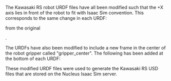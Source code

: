 The Kawasaki RS robot URDF files have all been modified such that the +X axis lies in front of the robot to fit with Isaac Sim convention.  This corresponds to the same change in each URDF:

<joint name="world2base" type="fixed">
    <parent link="world"/>
    <child link="base_link"/>
    <origin rpy="0 0 -1.5707963267948966" xyz="0 0 0"/>
</joint>

from the original 

<joint name="world2base" type="fixed">
    <parent link="world"/>
    <child link="base_link"/>
    <origin rpy="0 0 0" xyz="0 0 0"/>
</joint>.

The URDFs have also been modified to include a new frame in the center of the robot gripper called "gripper_center".  The following has been added at the bottom of each URDF:

<link name="gripper_center"/>
  <joint name="gripper_center_joint" type="fixed">
    <origin rpy="0 0 0" xyz="0.0 0.0 .2"/>
    <parent link="onrobot_rg2_base_link"/>
    <child link="gripper_center"/>
</joint>


These modified URDF files were used to generate the Kawasaki RS USD files that are stored on the Nucleus Isaac Sim server.  